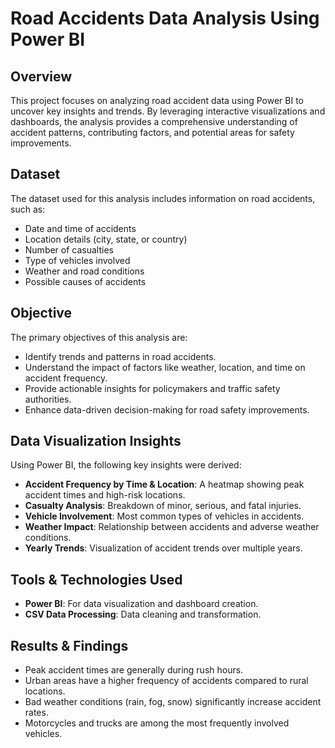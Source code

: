 # Road Accidents Data Analysis Using Power BI

## Overview
This project focuses on analyzing road accident data using Power BI to uncover key insights and trends. By leveraging interactive visualizations and dashboards, the analysis provides a comprehensive understanding of accident patterns, contributing factors, and potential areas for safety improvements.

## Dataset
The dataset used for this analysis includes information on road accidents, such as:
- Date and time of accidents
- Location details (city, state, or country)
- Number of casualties
- Type of vehicles involved
- Weather and road conditions
- Possible causes of accidents

## Objective
The primary objectives of this analysis are:
- Identify trends and patterns in road accidents.
- Understand the impact of factors like weather, location, and time on accident frequency.
- Provide actionable insights for policymakers and traffic safety authorities.
- Enhance data-driven decision-making for road safety improvements.

## Data Visualization Insights
Using Power BI, the following key insights were derived:
- **Accident Frequency by Time & Location**: A heatmap showing peak accident times and high-risk locations.
- **Casualty Analysis**: Breakdown of minor, serious, and fatal injuries.
- **Vehicle Involvement**: Most common types of vehicles in accidents.
- **Weather Impact**: Relationship between accidents and adverse weather conditions.
- **Yearly Trends**: Visualization of accident trends over multiple years.

## Tools & Technologies Used
- **Power BI**: For data visualization and dashboard creation.
- **CSV Data Processing**: Data cleaning and transformation.

## Results & Findings
- Peak accident times are generally during rush hours.
- Urban areas have a higher frequency of accidents compared to rural locations.
- Bad weather conditions (rain, fog, snow) significantly increase accident rates.
- Motorcycles and trucks are among the most frequently involved vehicles.
